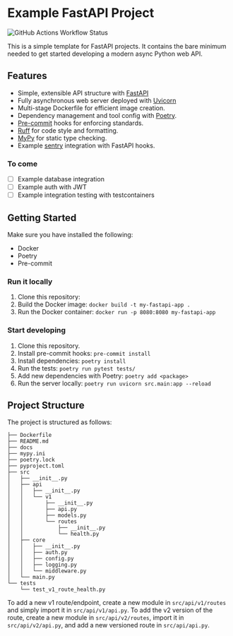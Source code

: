 # Example FastAPI Project

![GitHub Actions Workflow Status](https://img.shields.io/github/actions/workflow/status/dalryan/fastapi-example/ci-checks.yml)

This is a simple template for FastAPI projects. 
It contains the bare minimum needed to get started developing a modern async Python web API.

## Features

- Simple, extensible API structure with [FastAPI](https://github.com/tiangolo/fastapi)
- Fully asynchronous web server deployed with [Uvicorn](https://github.com/encode/uvicorn)
- Multi-stage Dockerfile for efficient image creation.
- Dependency management and tool config with [Poetry](https://github.com/python-poetry/poetry).
- [Pre-commit](https://github.com/pre-commit/pre-commit) hooks for enforcing standards.
- [Ruff](https://github.com/astral-sh/ruff) for code style and formatting.
- [MyPy](https://github.com/python/mypy) for static type checking.
- Example [sentry](https://github.com/getsentry/sentry) integration with FastAPI hooks.

### To come

- [ ] Example database integration
- [ ] Example auth with JWT
- [ ] Example integration testing with testcontainers

## Getting Started

Make sure you have installed the following:

- Docker
- Poetry
- Pre-commit

### Run it locally

1. Clone this repository:
2. Build the Docker image: `docker build -t my-fastapi-app .`
3. Run the Docker container: `docker run -p 8080:8080 my-fastapi-app`


### Start developing

1. Clone this repository.
2. Install pre-commit hooks: `pre-commit install`
3. Install dependencies: `poetry install`
4. Run the tests: `poetry run pytest tests/`
5. Add new dependencies with Poetry: `poetry add <package>`
6. Run the server locally: `poetry run uvicorn src.main:app --reload`

## Project Structure
The project is structured as follows:
```shell
├── Dockerfile
├── README.md
├── docs
├── mypy.ini
├── poetry.lock
├── pyproject.toml
├── src
│   ├── __init__.py
│   ├── api
│   │   ├── __init__.py
│   │   └── v1
│   │       ├── __init__.py
│   │       ├── api.py
│   │       ├── models.py
│   │       └── routes
│   │           ├── __init__.py
│   │           └── health.py
│   ├── core
│   │   ├── __init__.py
│   │   ├── auth.py
│   │   ├── config.py
│   │   ├── logging.py
│   │   └── middleware.py
│   └── main.py
└── tests
    └── test_v1_route_health.py
```

To add a new v1 route/endpoint, create a new module in `src/api/v1/routes` and simply import it in `src/api/v1/api.py`.
To add the v2 version of the route, create a new module in `src/api/v2/routes`, import it in `src/api/v2/api.py`, and add a new versioned route in `src/api/api.py`.